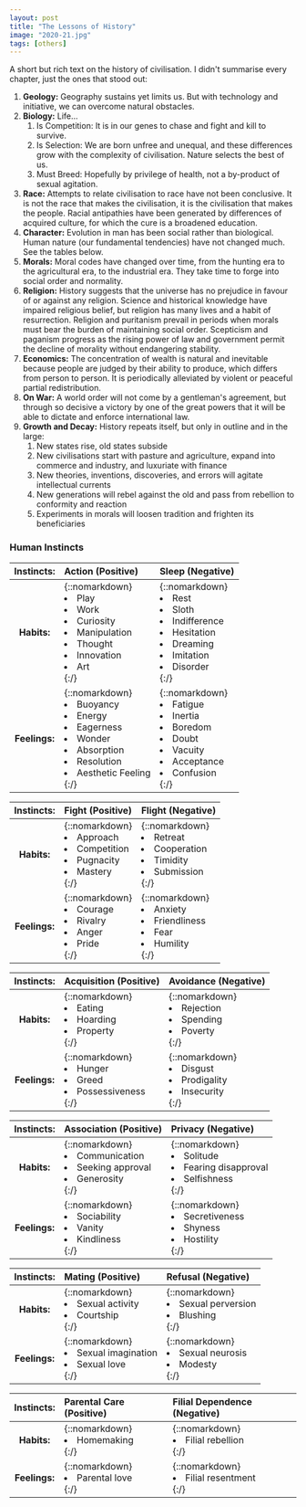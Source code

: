 ```yaml
---
layout: post
title: "The Lessons of History"
image: "2020-21.jpg"
tags: [others]
---
```


A short but rich text on the history of civilisation. I didn't summarise every chapter, just the ones that stood out:

1. **Geology:** Geography sustains yet limits us. But with technology and initiative, we can overcome natural obstacles.
2. **Biology:** Life...
    1. Is Competition: It is in our genes to chase and fight and kill to survive.
    2. Is Selection: We are born unfree and unequal, and these differences grow with the complexity of civilisation. Nature selects the best of us.
    3. Must Breed: Hopefully by privilege of health, not a by-product of sexual agitation.
3. **Race:** Attempts to relate civilisation to race have not been conclusive. It is not the race that makes the civilisation, it is the civilisation that makes the people. Racial antipathies have been generated by differences of acquired culture, for which the cure is a broadened education.
4. **Character:** Evolution in man has been social rather than biological. Human nature (our fundamental tendencies) have not changed much. See the tables below.
5. **Morals:** Moral codes have changed over time, from the hunting era to the agricultural era, to the industrial era. They take time to forge into social order and normality.
6. **Religion:** History suggests that the universe has no prejudice in favour of or against any religion. Science and historical knowledge have impaired religious belief, but religion has many lives and a habit of resurrection. Religion and puritanism prevail in periods when morals must bear the burden of maintaining social order. Scepticism and paganism progress as the rising power of law and government permit the decline of morality without endangering stability.
7. **Economics:** The concentration of wealth is natural and inevitable because people are judged by their ability to produce, which differs from person to person. It is periodically alleviated by violent or peaceful partial redistribution.
8. **On War:** A world order will not come by a gentleman's agreement, but through so decisive a victory by one of the great powers that it will be able to dictate and enforce international law.
9. **Growth and Decay:** History repeats itself, but only in outline and in the large:
    1. New states rise, old states subside
    2. New civilisations start with pasture and agriculture, expand into commerce and industry, and luxuriate with finance
    3. New theories, inventions, discoveries, and errors will agitate intellectual currents
    4. New generations will rebel against the old and pass from rebellion to conformity and reaction
    5. Experiments in morals will loosen tradition and frighten its beneficiaries

### Human Instincts

| Instincts: | Action (Positive) | Sleep (Negative) |
| :--------: | :---------------- | :--------------- |
| **Habits:** | {::nomarkdown}<li>Play</li><li>Work</li><li>Curiosity</li><li>Manipulation</li><li>Thought</li><li>Innovation</li><li>Art</li>{:/} | {::nomarkdown}<li>Rest</li><li>Sloth</li><li>Indifference</li><li>Hesitation</li><li>Dreaming</li><li>Imitation</li><li>Disorder</li>{:/} |
| **Feelings:** | {::nomarkdown}<li>Buoyancy</li><li>Energy</li><li>Eagerness</li><li>Wonder</li><li>Absorption</li><li>Resolution</li><li>Aesthetic Feeling</li>{:/} | {::nomarkdown}<li>Fatigue</li><li>Inertia</li><li>Boredom</li><li>Doubt</li><li>Vacuity</li><li>Acceptance</li><li>Confusion</li>{:/} |

| Instincts: | Fight (Positive) | Flight (Negative) |
| :--------: | :--------------- | :---------------- |
| **Habits:** | {::nomarkdown}<li>Approach</li><li>Competition</li><li>Pugnacity</li><li>Mastery</li>{:/} | {::nomarkdown}<li>Retreat</li><li>Cooperation</li><li>Timidity</li><li>Submission</li>{:/} |
| **Feelings:** | {::nomarkdown}<li>Courage</li><li>Rivalry</li><li>Anger</li><li>Pride</li>{:/} | {::nomarkdown}<li>Anxiety</li><li>Friendliness</li><li>Fear</li><li>Humility</li>{:/} |

| Instincts: | Acquisition (Positive) | Avoidance (Negative) |
| :--------: | :--------------------- | :------------------- |
| **Habits:** | {::nomarkdown}<li>Eating</li><li>Hoarding</li><li>Property</li>{:/} | {::nomarkdown}<li>Rejection</li><li>Spending</li><li>Poverty</li>{:/} |
| **Feelings:** | {::nomarkdown}<li>Hunger</li><li>Greed</li><li>Possessiveness</li>{:/} | {::nomarkdown}<li>Disgust</li><li>Prodigality</li><li>Insecurity</li>{:/} |

| Instincts: | Association (Positive) | Privacy (Negative) |
| :--------: | :--------------------- | :----------------- |
| **Habits:** | {::nomarkdown}<li>Communication</li><li>Seeking approval</li><li>Generosity</li>{:/} | {::nomarkdown}<li>Solitude</li><li>Fearing disapproval</li><li>Selfishness</li>{:/} |
| **Feelings:** | {::nomarkdown}<li>Sociability</li><li>Vanity</li><li>Kindliness</li>{:/} | {::nomarkdown}<li>Secretiveness</li><li>Shyness</li><li>Hostility</li>{:/} |

| Instincts: | Mating (Positive) | Refusal (Negative) |
| :--------: | :---------------- | :----------------- |
| **Habits:** | {::nomarkdown}<li>Sexual activity</li><li>Courtship</li>{:/} | {::nomarkdown}<li>Sexual perversion</li><li>Blushing</li>{:/} |
| **Feelings:** | {::nomarkdown}<li>Sexual imagination</li><li>Sexual love</li>{:/} | {::nomarkdown}<li>Sexual neurosis</li><li>Modesty</li>{:/} |

| Instincts: | Parental Care (Positive) | Filial Dependence (Negative) |
| :--------: | :----------------------- | :--------------------------- |
| **Habits:** | {::nomarkdown}<li>Homemaking</li>{:/} | {::nomarkdown}<li>Filial rebellion</li>{:/} |
| **Feelings:** | {::nomarkdown}<li>Parental love</li>{:/} | {::nomarkdown}<li>Filial resentment</li>{:/} |
